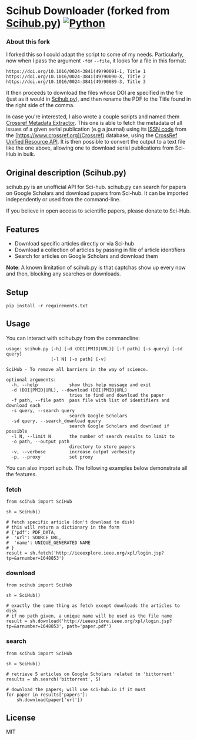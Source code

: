 Scihub Downloader (forked from [Scihub.py](https://github.com/zaytoun/scihub.py))
[![Python](https://img.shields.io/badge/Python-3%2B-blue.svg)](https://www.python.org)
=======
### About this fork
I forked this so I could adapt the script to some of my needs.
Particularly, now when I pass the argument `-f`or `--file`, it looks for a file in this format:
```
https://doi.org/10.1016/0024-3841(49)90091-1, Title 1
https://doi.org/10.1016/0024-3841(49)90090-X, Title 2
https://doi.org/10.1016/0024-3841(49)90089-3, Title 3
```
It then proceeds to download the files whose DOI are specified in the file (just as it would in [Scihub.py](https://github.com/zaytoun/scihub.py)), and then rename the PDF to the Title found in the right side of the comma.

In case you're interested, I also wrote a couple scripts and named them [Crossref Metadata Extractor](https://github.com/ezxpro/Crossref-Metadata-Extractor). This one is able to fetch the metadata of all issues of a given serial publication (e.g a journal) using its [ISSN code](https://en.wikipedia.org/wiki/ISSN) from the [https://www.crossref.org](Crossref) database, using the [CrossRef Unified Resource API](https://api.crossref.org/swagger-ui/index.html).
It is then possible to convert the output to a text file like the one above, allowing one to download serial publications from Sci-Hub in bulk.

Original description (Scihub.py)
--------
scihub.py is an unofficial API for Sci-hub. scihub.py can search for papers on Google Scholars and download papers from Sci-hub. It can be imported independently or used from the command-line.

If you believe in open access to scientific papers, please donate to Sci-Hub.

Features
--------
* Download specific articles directly or via Sci-hub
* Download a collection of articles by passing in file of article identifiers
* Search for articles on Google Scholars and download them

**Note**: A known limitation of scihub.py is that captchas show up every now and then, blocking any searches or downloads.

Setup
-----
```
pip install -r requirements.txt
```

Usage
------
You can interact with scihub.py from the commandline:

```
usage: scihub.py [-h] [-d (DOI|PMID|URL)] [-f path] [-s query] [-sd query]
                 [-l N] [-o path] [-v]

SciHub - To remove all barriers in the way of science.

optional arguments:
  -h, --help            show this help message and exit
  -d (DOI|PMID|URL), --download (DOI|PMID|URL)
                        tries to find and download the paper
  -f path, --file path  pass file with list of identifiers and download each
  -s query, --search query
                        search Google Scholars
  -sd query, --search_download query
                        search Google Scholars and download if possible
  -l N, --limit N       the number of search results to limit to
  -o path, --output path
                        directory to store papers
  -v, --verbose         increase output verbosity
  -p, --proxy           set proxy
```

You can also import scihub. The following examples below demonstrate all the features.

### fetch

```
from scihub import SciHub

sh = SciHub()

# fetch specific article (don't download to disk)
# this will return a dictionary in the form 
# {'pdf': PDF_DATA,
#  'url': SOURCE_URL,
#  'name': UNIQUE_GENERATED NAME
# }
result = sh.fetch('http://ieeexplore.ieee.org/xpl/login.jsp?tp=&arnumber=1648853')
```

### download

```
from scihub import SciHub

sh = SciHub()

# exactly the same thing as fetch except downloads the articles to disk
# if no path given, a unique name will be used as the file name
result = sh.download('http://ieeexplore.ieee.org/xpl/login.jsp?tp=&arnumber=1648853', path='paper.pdf')
```

### search

```
from scihub import SciHub

sh = SciHub()

# retrieve 5 articles on Google Scholars related to 'bittorrent'
results = sh.search('bittorrent', 5)

# download the papers; will use sci-hub.io if it must
for paper in results['papers']:
	sh.download(paper['url'])

```
License
-------
MIT











